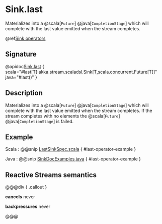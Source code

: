 # Sink.last

Materializes into a @scala[`Future`] @java[`CompletionStage`] which will complete with the last value emitted when the stream completes.

@ref[Sink operators](../index.md#sink-operators)

## Signature

@apidoc[Sink.last](Sink$) { scala="#last[T]:akka.stream.scaladsl.Sink[T,scala.concurrent.Future[T]]" java="#last()" }


## Description

Materializes into a @scala[`Future`] @java[`CompletionStage`] which will complete with the last value emitted when the stream
completes. If the stream completes with no elements the @scala[`Future`] @java[`CompletionStage`] is failed.

## Example

Scala
:   @@snip [LastSinkSpec.scala](/akka-stream-tests/src/test/scala/akka/stream/scaladsl/LastSinkSpec.scala) { #last-operator-example }

Java
:   @@snip [SinkDocExamples.java](/akka-docs/src/test/java/jdocs/stream/operators/SinkDocExamples.java) { #last-operator-example }

## Reactive Streams semantics

@@@div { .callout }

**cancels** never

**backpressures** never

@@@
